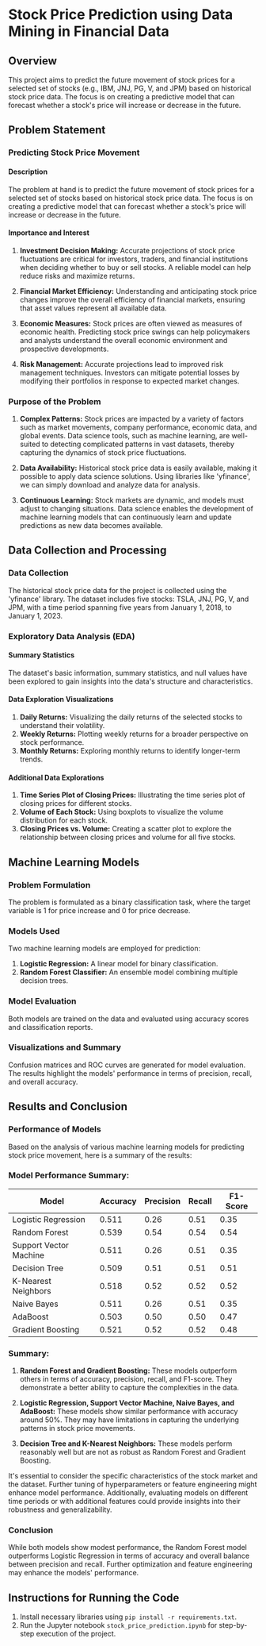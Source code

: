 # Stock Price Prediction using Data Mining in Financial Data

## Overview

This project aims to predict the future movement of stock prices for a selected set of stocks (e.g., IBM, JNJ, PG, V, and JPM) based on historical stock price data. The focus is on creating a predictive model that can forecast whether a stock's price will increase or decrease in the future.

## Problem Statement

### Predicting Stock Price Movement

#### Description

The problem at hand is to predict the future movement of stock prices for a selected set of stocks based on historical stock price data. The focus is on creating a predictive model that can forecast whether a stock's price will increase or decrease in the future.

#### Importance and Interest

1. **Investment Decision Making:** Accurate projections of stock price fluctuations are critical for investors, traders, and financial institutions when deciding whether to buy or sell stocks. A reliable model can help reduce risks and maximize returns.

2. **Financial Market Efficiency:** Understanding and anticipating stock price changes improve the overall efficiency of financial markets, ensuring that asset values represent all available data.

3. **Economic Measures:** Stock prices are often viewed as measures of economic health. Predicting stock price swings can help policymakers and analysts understand the overall economic environment and prospective developments.

4. **Risk Management:** Accurate projections lead to improved risk management techniques. Investors can mitigate potential losses by modifying their portfolios in response to expected market changes.

### Purpose of the Problem

1. **Complex Patterns:** Stock prices are impacted by a variety of factors such as market movements, company performance, economic data, and global events. Data science tools, such as machine learning, are well-suited to detecting complicated patterns in vast datasets, thereby capturing the dynamics of stock price fluctuations.

2. **Data Availability:** Historical stock price data is easily available, making it possible to apply data science solutions. Using libraries like 'yfinance', we can simply download and analyze data for analysis.

3. **Continuous Learning:** Stock markets are dynamic, and models must adjust to changing situations. Data science enables the development of machine learning models that can continuously learn and update predictions as new data becomes available.

## Data Collection and Processing

### Data Collection

The historical stock price data for the project is collected using the 'yfinance' library. The dataset includes five stocks: TSLA, JNJ, PG, V, and JPM, with a time period spanning five years from January 1, 2018, to January 1, 2023.

### Exploratory Data Analysis (EDA)

#### Summary Statistics

The dataset's basic information, summary statistics, and null values have been explored to gain insights into the data's structure and characteristics.

#### Data Exploration Visualizations

1. **Daily Returns:** Visualizing the daily returns of the selected stocks to understand their volatility.
2. **Weekly Returns:** Plotting weekly returns for a broader perspective on stock performance.
3. **Monthly Returns:** Exploring monthly returns to identify longer-term trends.

#### Additional Data Explorations

1. **Time Series Plot of Closing Prices:** Illustrating the time series plot of closing prices for different stocks.
2. **Volume of Each Stock:** Using boxplots to visualize the volume distribution for each stock.
3. **Closing Prices vs. Volume:** Creating a scatter plot to explore the relationship between closing prices and volume for all five stocks.

## Machine Learning Models

### Problem Formulation

The problem is formulated as a binary classification task, where the target variable is 1 for price increase and 0 for price decrease.

### Models Used

Two machine learning models are employed for prediction:

1. **Logistic Regression:** A linear model for binary classification.
2. **Random Forest Classifier:** An ensemble model combining multiple decision trees.

### Model Evaluation

Both models are trained on the data and evaluated using accuracy scores and classification reports.

### Visualizations and Summary

Confusion matrices and ROC curves are generated for model evaluation. The results highlight the models' performance in terms of precision, recall, and overall accuracy.

## Results and Conclusion

### Performance of Models

Based on the analysis of various machine learning models for predicting stock price movement, here is a summary of the results:

### Model Performance Summary:

| Model                     | Accuracy | Precision | Recall | F1-Score |
|---------------------------|----------|-----------|--------|----------|
| Logistic Regression       | 0.511    | 0.26      | 0.51   | 0.35     |
| Random Forest             | 0.539    | 0.54      | 0.54   | 0.54     |
| Support Vector Machine    | 0.511    | 0.26      | 0.51   | 0.35     |
| Decision Tree             | 0.509    | 0.51      | 0.51   | 0.51     |
| K-Nearest Neighbors       | 0.518    | 0.52      | 0.52   | 0.52     |
| Naive Bayes               | 0.511    | 0.26      | 0.51   | 0.35     |
| AdaBoost                  | 0.503    | 0.50      | 0.50   | 0.47     |
| Gradient Boosting         | 0.521    | 0.52      | 0.52   | 0.48     |


### Summary:

1. **Random Forest and Gradient Boosting:** These models outperform others in terms of accuracy, precision, recall, and F1-score. They demonstrate a better ability to capture the complexities in the data.

2. **Logistic Regression, Support Vector Machine, Naive Bayes, and AdaBoost:** These models show similar performance with accuracy around 50%. They may have limitations in capturing the underlying patterns in stock price movements.

3. **Decision Tree and K-Nearest Neighbors:** These models perform reasonably well but are not as robust as Random Forest and Gradient Boosting.

It's essential to consider the specific characteristics of the stock market and the dataset. Further tuning of hyperparameters or feature engineering might enhance model performance. Additionally, evaluating models on different time periods or with additional features could provide insights into their robustness and generalizability.

### Conclusion

While both models show modest performance, the Random Forest model outperforms Logistic Regression in terms of accuracy and overall balance between precision and recall. Further optimization and feature engineering may enhance the models' performance.

## Instructions for Running the Code

1. Install necessary libraries using `pip install -r requirements.txt`.
2. Run the Jupyter notebook `stock_price_prediction.ipynb` for step-by-step execution of the project.

